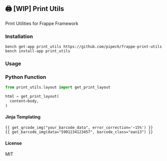 ## :printer: [WIP] Print Utils

Print Utilities for Frappe Framework

### Installation

```
bench get-app print_utils https://github.com/pipech/frappe-print-utils
bench install-app print_utils
```

### Usage

### Python Function

```python
from print_utils.layout import get_print_layout

html = get_print_layout(
  content=body,
)
```

#### Jinja Templating

```jinja
{{ get_qrcode_img("your_barcode_data", error_correction='~15%') }}
{{ get_barcode_img(data="5901234123457", barcode_class="ean13") }}
```

#### License

MIT
